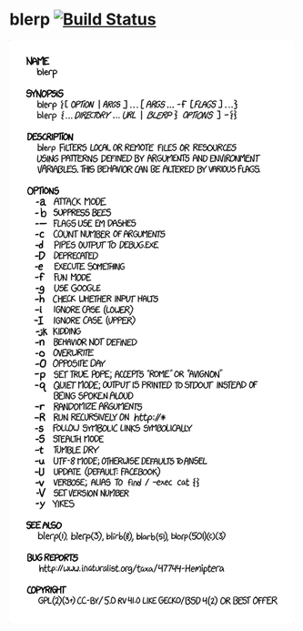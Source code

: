 # blerp [![Build Status](https://travis-ci.org/iKevinY/blerp.svg?branch=master)](https://travis-ci.org/iKevinY/blerp)

[![Man Page](/man/blerp.png?raw=true)](http://xkcd.com/1692/)
